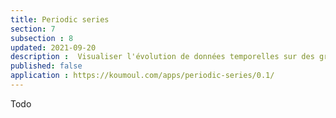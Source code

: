 ```yaml
---
title: Periodic series
section: 7
subsection : 8
updated: 2021-09-20
description :  Visualiser l'évolution de données temporelles sur des graphiques.
published: false
application : https://koumoul.com/apps/periodic-series/0.1/
---
```


Todo
